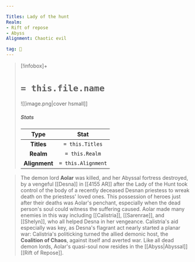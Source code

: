 ```yaml
---

Titles: Lady of the hunt
Realm:
- Rift of repose
- Abyss
Alignment: Chaotic evil

tag: 👤️
---
```


> [!infobox]+
> #  `= this.file.name`
> ![[image.png|cover hsmall]]
> ##### Stats
> Type | Stat |
> :---: |:---:|
> **Titles** | `= this.Titles` |
> **Realm** | `= this.Realm` |
> **Alignment** | `= this.Alignment` |



> The demon lord **Aolar** was killed, and her Abyssal fortress destroyed, by a vengeful [[Desna]] in [[4155 AR]] after the Lady of the Hunt took control of the body of a recently deceased Desnan priestess to wreak death on the priestess' loved ones. This possession of heroes just after their deaths was Aolar's penchant, especially when the dead person's soul could witness the suffering caused.
> Aolar made many enemies in this way including [[Calistria]], [[Sarenrae]], and [[Shelyn]], who all helped Desna in her vengeance. Calistria's aid especially was key, as Desna's flagrant act nearly started a planar war: Calistria's politicking turned the allied demonic host, the **Coalition of Chaos**, against itself and averted war.
> Like all dead demon lords, Aolar's quasi-soul now resides in the [[Abyss|Abyssal]] [[Rift of Repose]].








